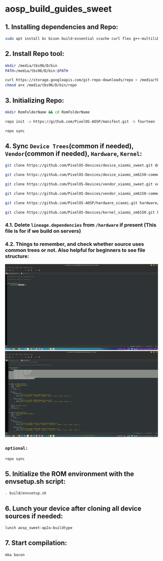 # aosp_build_guides_sweet


## 1. Installing dependencies and Repo:
```bash
sudo apt install bc bison build-essential ccache curl flex g++-multilib gcc-multilib git git-lfs gnupg gperf imagemagick lib32ncurses-dev lib32readline-dev lib32z1-dev liblz4-tool libncurses libncurses-dev libsdl1.2-dev libssl-dev libwxgtk3.0-gtk3-dev libxml2 libxml2-utils lzop pngcrush rsync schedtool squashfs-tools xsltproc zip zlib1g-dev
```

## 2. Install Repo tool:
```bash
mkdir /media/tbs96/D/bin
PATH=/media/tbs96/D/bin:$PATH
```
```bash
curl https://storage.googleapis.com/git-repo-downloads/repo > /media/tbs96/D/bin/repo
chmod a+x /media/tbs96/D/bin/repo
```

## 3. Initializing Repo:
```bash
mkdir RomFolderName && cd RomFolderName
```
```bash
repo init -u https://github.com/PixelOS-AOSP/manifest.git -b fourteen --git-lfs
```
```bash
repo sync
```

## 4. Sync `Device Trees`(common if needed), `Vendor`(common if needed), `Hardware`, `Kernel`:

```bash
git clone https://github.com/PixelOS-Devices/device_xiaomi_sweet.git device/xiaomi/sweet
```
```bash
git clone https://github.com/PixelOS-Devices/device_xiaomi_sm6150-common.git device/xiaomi/sm6150-common
```
```bash
git clone https://github.com/PixelOS-Devices/vendor_xiaomi_sweet.git vendor/xiaomi/sweet
```
```bash
git clone https://github.com/PixelOS-Devices/vendor_xiaomi_sm6150-common.git vendor/xiaomi/sm-6150-common
```
```bash
git clone https://github.com/PixelOS-AOSP/hardware_xiaomi.git hardware/xiaomi
```
```bash
git clone https://github.com/PixelOS-Devices/kernel_xiaomi_sm6150.git kernel/xiaomi/sm6150
```
### 4.1. Delete `lineage.dependencies` from `/hardware` if present (This file is for if we build on servers)

### 4.2. Things to remember, and check whether source uses common trees or not. Also helpful for beginners to see file structure:
<div align="center">
  <img src="https://github.com/TBS96/aosp_build_guides_sweet/blob/main/AndroidProducts.mk-pixelos_device_xiaomi_sweet.png">
  <img src="https://github.com/TBS96/aosp_build_guides_sweet/blob/main/Android.bp-vendor_xiaomi_sweet.png">
</div>

### `optional:`
```bash
repo sync
```

## 5. Initialize the ROM environment with the envsetup.sh script:
```bash
. build/envsetup.sh
```

## 6. Lunch your device after cloning all device sources if needed:
```bash
lunch aosp_sweet-ap2a-buildtype
```

## 7. Start compilation:
```bash
mka bacon
```
